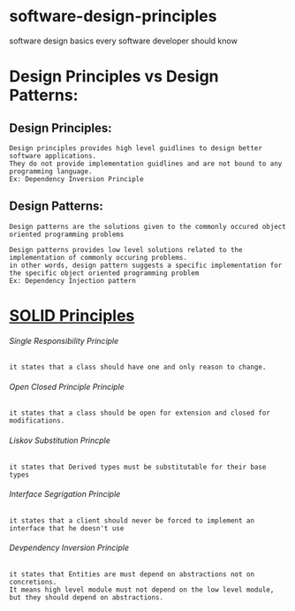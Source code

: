 # software-design-principles
software design basics every software developer should know

# Design Principles vs Design Patterns:
## Design Principles:
    Design principles provides high level guidlines to design better software applications.
    They do not provide implementation guidlines and are not bound to any programming language.
    Ex: Dependency Inversion Principle

## Design Patterns:  
    Design patterns are the solutions given to the commonly occured object oriented programming problems 
    
    Design patterns provides low level solutions related to the implementation of commonly occuring problems.
    in other words, design pattern suggests a specific implementation for the specific object oriented programming problem 
    Ex: Dependency Injection pattern
# [SOLID Principles](https://github.com/venk120soft/software-design-principles/blob/master/SOLID%20principles)
###### Single Responsibility Principle 
    it states that a class should have one and only reason to change.
###### Open Closed Principle Principle 
    it states that a class should be open for extension and closed for modifications.
###### Liskov Substitution Princple 
    it states that Derived types must be substitutable for their base types
###### Interface Segrigation Principle 
    it states that a client should never be forced to implement an interface that he doesn't use
###### Devpendency Inversion Principle 
    it states that Entities are must depend on abstractions not on concretions. 
    It means high level module must not depend on the low level module, but they should depend on abstractions.
